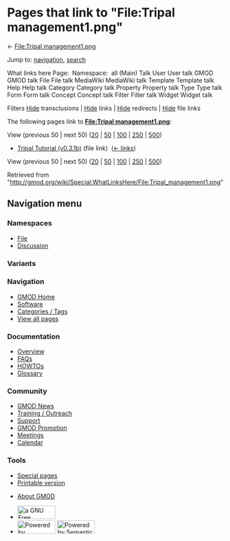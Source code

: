 <div id="mw-page-base" class="noprint">

</div>

<div id="mw-head-base" class="noprint">

</div>

<div id="content" class="mw-body" role="main">

<span id="top"></span>

<div id="mw-js-message" style="display:none;">

</div>



# <span dir="auto">Pages that link to "File:Tripal management1.png"</span>

<div id="bodyContent">

<div id="contentSub">

← [File:Tripal
management1.png](/wiki/File:Tripal_management1.png "File:Tripal management1.png")

</div>

<div id="jump-to-nav" class="mw-jump">

Jump to: [navigation](#mw-navigation), [search](#p-search)

</div>

<div id="mw-content-text">

What links here Page:  Namespace:  all (Main) Talk User User talk GMOD
GMOD talk File File talk MediaWiki MediaWiki talk Template Template talk
Help Help talk Category Category talk Property Property talk Type Type
talk Form Form talk Concept Concept talk Filter Filter talk Widget
Widget talk

Filters
[Hide](/mediawiki/index.php?title=Special:WhatLinksHere/File:Tripal_management1.png&hidetrans=1 "Special:WhatLinksHere/File:Tripal management1.png")
transclusions \|
[Hide](/mediawiki/index.php?title=Special:WhatLinksHere/File:Tripal_management1.png&hidelinks=1 "Special:WhatLinksHere/File:Tripal management1.png")
links \|
[Hide](/mediawiki/index.php?title=Special:WhatLinksHere/File:Tripal_management1.png&hideredirs=1 "Special:WhatLinksHere/File:Tripal management1.png")
redirects \|
[Hide](/mediawiki/index.php?title=Special:WhatLinksHere/File:Tripal_management1.png&hideimages=1 "Special:WhatLinksHere/File:Tripal management1.png")
file links

The following pages link to **[File:Tripal
management1.png](/wiki/File:Tripal_management1.png "File:Tripal management1.png")**:

View (previous 50 \| next 50)
([20](/mediawiki/index.php?title=Special:WhatLinksHere/File:Tripal_management1.png&limit=20 "Special:WhatLinksHere/File:Tripal management1.png")
\|
[50](/mediawiki/index.php?title=Special:WhatLinksHere/File:Tripal_management1.png&limit=50 "Special:WhatLinksHere/File:Tripal management1.png")
\|
[100](/mediawiki/index.php?title=Special:WhatLinksHere/File:Tripal_management1.png&limit=100 "Special:WhatLinksHere/File:Tripal management1.png")
\|
[250](/mediawiki/index.php?title=Special:WhatLinksHere/File:Tripal_management1.png&limit=250 "Special:WhatLinksHere/File:Tripal management1.png")
\|
[500](/mediawiki/index.php?title=Special:WhatLinksHere/File:Tripal_management1.png&limit=500 "Special:WhatLinksHere/File:Tripal management1.png"))

- [Tripal Tutorial
  (v0.3.1b)](/wiki/Tripal_Tutorial_(v0.3.1b) "Tripal Tutorial (v0.3.1b)")
  (file link) ‎ <span class="mw-whatlinkshere-tools">([←
  links](/mediawiki/index.php?title=Special:WhatLinksHere&target=Tripal+Tutorial+%28v0.3.1b%29 "Special:WhatLinksHere"))</span>

View (previous 50 \| next 50)
([20](/mediawiki/index.php?title=Special:WhatLinksHere/File:Tripal_management1.png&limit=20 "Special:WhatLinksHere/File:Tripal management1.png")
\|
[50](/mediawiki/index.php?title=Special:WhatLinksHere/File:Tripal_management1.png&limit=50 "Special:WhatLinksHere/File:Tripal management1.png")
\|
[100](/mediawiki/index.php?title=Special:WhatLinksHere/File:Tripal_management1.png&limit=100 "Special:WhatLinksHere/File:Tripal management1.png")
\|
[250](/mediawiki/index.php?title=Special:WhatLinksHere/File:Tripal_management1.png&limit=250 "Special:WhatLinksHere/File:Tripal management1.png")
\|
[500](/mediawiki/index.php?title=Special:WhatLinksHere/File:Tripal_management1.png&limit=500 "Special:WhatLinksHere/File:Tripal management1.png"))

</div>

<div class="printfooter">

Retrieved from
"<http://gmod.org/wiki/Special:WhatLinksHere/File:Tripal_management1.png>"

</div>

<div id="catlinks" class="catlinks catlinks-allhidden">

</div>

<div class="visualClear">

</div>

</div>

</div>

<div id="mw-navigation">

## Navigation menu

<div id="mw-head">



<div id="left-navigation">

<div id="p-namespaces" class="vectorTabs" role="navigation"
aria-labelledby="p-namespaces-label">

### Namespaces

- <span id="ca-nstab-image"><a href="/wiki/File:Tripal_management1.png" accesskey="c"
  title="View the file page [c]">File</a></span>
- <span id="ca-talk"><a
  href="/mediawiki/index.php?title=File_talk:Tripal_management1.png&amp;action=edit&amp;redlink=1"
  accesskey="t"
  title="Discussion about the content page [t]">Discussion</a></span>

</div>

<div id="p-variants" class="vectorMenu emptyPortlet" role="navigation"
aria-labelledby="p-variants-label">

### 

### Variants[](#)

<div class="menu">

</div>

</div>

</div>

<div id="right-navigation">





</div>



</div>

</div>

</div>

<div id="mw-panel">

<div id="p-logo" role="banner">

<a href="/wiki/Main_Page"
style="background-image: url(http://gmod.org/images/GMOD-cogs.png);"
title="Visit the main page"></a>

</div>

<div id="p-Navigation" class="portal" role="navigation"
aria-labelledby="p-Navigation-label">

### Navigation

<div class="body">

- <span id="n-GMOD-Home">[GMOD Home](/wiki/Main_Page)</span>
- <span id="n-Software">[Software](/wiki/GMOD_Components)</span>
- <span id="n-Categories-.2F-Tags">[Categories /
  Tags](/wiki/Categories)</span>
- <span id="n-View-all-pages">[View all
  pages](/wiki/Special:AllPages)</span>

</div>

</div>

<div id="p-Documentation" class="portal" role="navigation"
aria-labelledby="p-Documentation-label">

### Documentation

<div class="body">

- <span id="n-Overview">[Overview](/wiki/Overview)</span>
- <span id="n-FAQs">[FAQs](/wiki/Category:FAQ)</span>
- <span id="n-HOWTOs">[HOWTOs](/wiki/Category:HOWTO)</span>
- <span id="n-Glossary">[Glossary](/wiki/Glossary)</span>

</div>

</div>

<div id="p-Community" class="portal" role="navigation"
aria-labelledby="p-Community-label">

### Community

<div class="body">

- <span id="n-GMOD-News">[GMOD News](/wiki/GMOD_News)</span>
- <span id="n-Training-.2F-Outreach">[Training /
  Outreach](/wiki/Training_and_Outreach)</span>
- <span id="n-Support">[Support](/wiki/Support)</span>
- <span id="n-GMOD-Promotion">[GMOD
  Promotion](/wiki/GMOD_Promotion)</span>
- <span id="n-Meetings">[Meetings](/wiki/Meetings)</span>
- <span id="n-Calendar">[Calendar](/wiki/Calendar)</span>

</div>

</div>

<div id="p-tb" class="portal" role="navigation"
aria-labelledby="p-tb-label">

### Tools

<div class="body">

- <span id="t-specialpages"><a href="/wiki/Special:SpecialPages" accesskey="q"
  title="A list of all special pages [q]">Special pages</a></span>
- <span id="t-print"><a
  href="/mediawiki/index.php?title=Special:WhatLinksHere/File:Tripal_management1.png&amp;printable=yes"
  rel="alternate" accesskey="p"
  title="Printable version of this page [p]">Printable version</a></span>

</div>

</div>

</div>

</div>

<div id="footer" role="contentinfo">

- <span id="footer-places-about">[About
  GMOD](/wiki/GMOD:About "GMOD:About")</span>

<!-- -->

- <span id="footer-copyrightico">[<img src="http://www.gnu.org/graphics/gfdl-logo-small.png" width="88"
  height="31" alt="a GNU Free Documentation License" />](http://www.gnu.org/licenses/fdl-1.3.html)</span>
- <span id="footer-poweredbyico">[<img src="/mediawiki/skins/common/images/poweredby_mediawiki_88x31.png"
  width="88" height="31" alt="Powered by MediaWiki" />](//www.mediawiki.org/)
  [<img
  src="/mediawiki/extensions/SemanticMediaWiki/includes/../resources/images/smw_button.png"
  width="88" height="31" alt="Powered by Semantic MediaWiki" />](https://www.semantic-mediawiki.org/wiki/Semantic_MediaWiki)</span>

<div style="clear:both">

</div>

</div>
